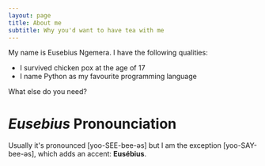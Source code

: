 ```yaml
---
layout: page
title: About me
subtitle: Why you'd want to have tea with me
---
```


My name is Eusebius Ngemera. I have the following qualities:

- I survived chicken pox at the age of 17
- I name Python as my favourite programming language

What else do you need?


# *Eusebius* Pronounciation

Usually it's pronounced [yoo-SEE-bee-əs] but I am the exception [yoo-SAY-bee-əs], which adds an accent: **Eusébius**.